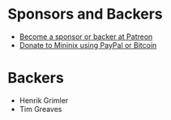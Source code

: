# Sponsors and Backers
- [Become a sponsor or backer at Patreon](https://www.patreon.com/mininix)
- [Donate to Mininix using PayPal or Bitcoin](https://mininix.com/donate.html)

# Backers
- Henrik Grimler
- Tim Greaves
